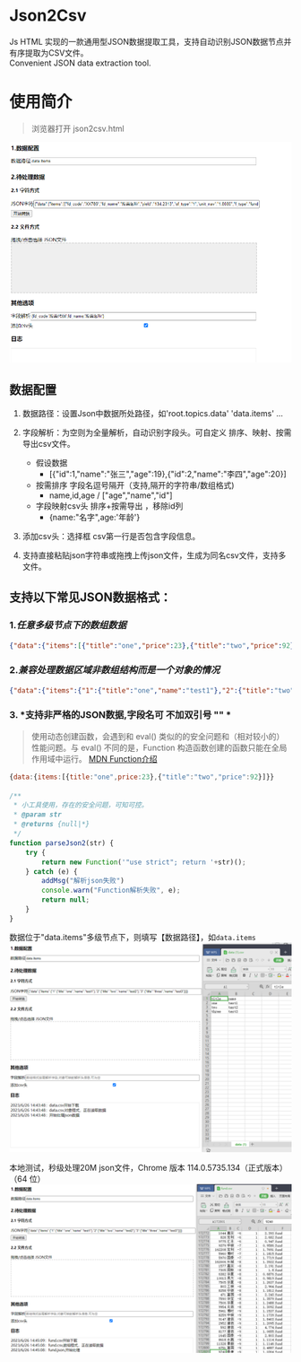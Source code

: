 # Json2Csv
Js HTML 实现的一款通用型JSON数据提取工具，支持自动识别JSON数据节点并有序提取为CSV文件。  
Convenient JSON data extraction tool.

# 使用简介
> 浏览器打开 json2csv.html 

![img_3.png](img_2.png)
## 数据配置
1. 数据路径：设置Json中数据所处路径，如'root.topics.data'  'data.items' ...
   
2. 字段解析：为空则为全量解析，自动识别字段头。可自定义 排序、映射、按需导出csv文件。

   * 假设数据
        *  [{"id":1,"name":"张三","age":19},{"id":2,"name":"李四","age":20}]
   * 按需排序 字段名逗号隔开（支持,隔开的字符串/数组格式)
        * name,id,age / ["age","name","id"]
   * 字段映射csv头 排序+按需导出 ，移除id列
        * {name:"名字",age:'年龄'}
3. 添加csv头：选择框 csv第一行是否包含字段信息。
   
4. 支持直接粘贴json字符串或拖拽上传json文件，生成为同名csv文件，支持多文件。
## 支持以下常见JSON数据格式：
### 1.*任意多级节点下的数组数据*
```json
{"data":{"items":[{"title":"one","price":23},{"title":"two","price":92},{"title":"three","price":5623}]}}
```
### 2.*兼容处理数据区域非数组结构而是一个对象的情况*
```json
{"data":{"items":{"1":{"title":"one","name":"test1"},"2":{"title":"two","name":"test2"},"3":{"title":"three","name":"test3"}}}}
```  
### 3. *支持非严格的JSON数据,字段名可 不加双引号 "" *
>使用动态创建函数，会遇到和 eval() 类似的的安全问题和（相对较小的）性能问题。与 eval() 不同的是，Function 构造函数创建的函数只能在全局作用域中运行。 [MDN Function介绍](https://developer.mozilla.org/zh-CN/docs/Web/JavaScript/Reference/Global_Objects/Function)
```javascript
{data:{items:[{title:"one",price:23},{"title":"two","price":92}]}}

/**
 * 小工具使用，存在的安全问题，可知可控。
 * @param str
 * @returns {null|*}
 */
function parseJson2(str) {
    try {
        return new Function('"use strict"; return '+str)();
    } catch (e) {
        addMsg("解析json失败")
        console.warn("Function解析失败", e);
        return null;
    }
}
```
数据位于"data.items"多级节点下，则填写【数据路径】，如`data.items`
![img.png](img.png)

本地测试，秒级处理20M json文件，Chrome 版本 114.0.5735.134（正式版本） （64 位）
![img_1.png](img_1.png)


